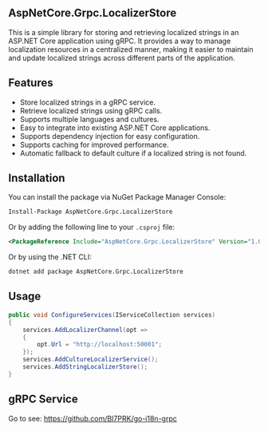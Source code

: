 ## AspNetCore.Grpc.LocalizerStore
This is a simple library for storing and retrieving localized strings in an ASP.NET Core application using gRPC. It provides a way to manage localization resources in a centralized manner, making it easier to maintain and update localized strings across different parts of the application.

## Features
- Store localized strings in a gRPC service.
- Retrieve localized strings using gRPC calls.
- Supports multiple languages and cultures.
- Easy to integrate into existing ASP.NET Core applications.
- Supports dependency injection for easy configuration.
- Supports caching for improved performance.
- Automatic fallback to default culture if a localized string is not found.

## Installation
You can install the package via NuGet Package Manager Console:
```bash
Install-Package AspNetCore.Grpc.LocalizerStore
```
Or by adding the following line to your `.csproj` file:
```xml
<PackageReference Include="AspNetCore.Grpc.LocalizerStore" Version="1.0.0" />
```
Or by using the .NET CLI:
```bash
dotnet add package AspNetCore.Grpc.LocalizerStore
```
## Usage
```csharp
public void ConfigureServices(IServiceCollection services)
{
	services.AddLocalizerChannel(opt =>
	{
		opt.Url = "http://localhost:50001";
	});
	services.AddCultureLocalizerService();
	services.AddStringLocalizerStore();
}
```

## gRPC Service
 Go to see: https://github.com/BI7PRK/go-i18n-grpc


